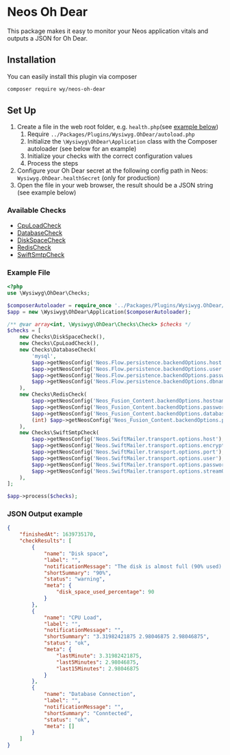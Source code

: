 # Neos Oh Dear

This package makes it easy to monitor your Neos application vitals and outputs a JSON for Oh Dear.

## Installation

You can easily install this plugin via composer

```bash
composer require wy/neos-oh-dear
```

## Set Up

1. Create a file in the web root folder, e.g. `health.php`(see [example below](#example-file))
    1. Require `../Packages/Plugins/Wysiwyg.OhDear/autoload.php`
    2. Initialize the `\Wysiwyg\OhDear\Application` class with the Composer autoloader (see below for an example)
    3. Initialize your checks with the correct configuration values
    4. Process the steps
2. Configure your Oh Dear secret at the following config path in Neos: `Wysiwyg.OhDear.healthSecret` (only for production)
3. Open the file in your web browser, the result should be a JSON string (see example below)

### Available Checks
- [CpuLoadCheck](./Classes/Checks/CpuLoadCheck.php)
- [DatabaseCheck](./Classes/Checks/DatabaseCheck.php)
- [DiskSpaceCheck](./Classes/Checks/DiskSpaceCheck.php)
- [RedisCheck](./Classes/Checks/RedisCheck.php)
- [SwiftSmtpCheck](./Classes/Checks/SwiftSmtpCheck.php)

### Example File

```php
<?php
use \Wysiwyg\OhDear\Checks;

$composerAutoloader = require_once '../Packages/Plugins/Wysiwyg.OhDear/autoload.php';
$app = new \Wysiwyg\OhDear\Application($composerAutoloader);

/** @var array<int, \Wysiwyg\OhDear\Checks\Check> $checks */
$checks = [
    new Checks\DiskSpaceCheck(),
    new Checks\CpuLoadCheck(),
    new Checks\DatabaseCheck(
        'mysql',
        $app->getNeosConfig('Neos.Flow.persistence.backendOptions.host'),
        $app->getNeosConfig('Neos.Flow.persistence.backendOptions.user'),
        $app->getNeosConfig('Neos.Flow.persistence.backendOptions.password'),
        $app->getNeosConfig('Neos.Flow.persistence.backendOptions.dbname')
    ),
    new Checks\RedisCheck(
        $app->getNeosConfig('Neos_Fusion_Content.backendOptions.hostname', 'Caches'),
        $app->getNeosConfig('Neos_Fusion_Content.backendOptions.password', 'Caches'),
        $app->getNeosConfig('Neos_Fusion_Content.backendOptions.database', 'Caches'),
        (int) $app->getNeosConfig('Neos_Fusion_Content.backendOptions.port', 'Caches')
    ),
    new Checks\SwiftSmtpCheck(
        $app->getNeosConfig('Neos.SwiftMailer.transport.options.host'),
        $app->getNeosConfig('Neos.SwiftMailer.transport.options.encryption'),
        $app->getNeosConfig('Neos.SwiftMailer.transport.options.port'),
        $app->getNeosConfig('Neos.SwiftMailer.transport.options.user'),
        $app->getNeosConfig('Neos.SwiftMailer.transport.options.password'),
        $app->getNeosConfig('Neos.SwiftMailer.transport.options.streamOptions'),
    ),
];

$app->process($checks);
```

### JSON Output example
```json
{
    "finishedAt": 1639735170,
    "checkResults": [
        {
            "name": "Disk space",
            "label": "",
            "notificationMessage": "The disk is almost full (90% used).",
            "shortSummary": "90%",
            "status": "warning",
            "meta": {
                "disk_space_used_percentage": 90
            }
        },
        {
            "name": "CPU Load",
            "label": "",
            "notificationMessage": "",
            "shortSummary": "3.31982421875 2.98046875 2.98046875",
            "status": "ok",
            "meta": {
                "lastMinute": 3.31982421875,
                "last5Minutes": 2.98046875,
                "last15Minutes": 2.98046875
            }
        },
        {
            "name": "Database Connection",
            "label": "",
            "notificationMessage": "",
            "shortSummary": "Conntected",
            "status": "ok",
            "meta": []
        }
    ]
}
```
